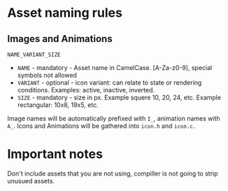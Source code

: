# Asset naming rules

## Images and Animations

`NAME_VARIANT_SIZE`

- `NAME`    - mandatory - Asset name in CamelCase. [A-Za-z0-9], special symbols not allowed
- `VARIANT` - optional  - icon variant: can relate to state or rendering conditions. Examples: active, inactive, inverted.
- `SIZE`    - mandatory - size in px. Example squere 10, 20, 24, etc. Example rectangular: 10x8, 19x5, etc.

Image names will be automatically prefixed with `I_`, animation names with `A_`.
Icons and Animations will be gathered into `icon.h` and `icon.c`.

# Important notes

Don't include assets that you are not using, compiller is not going to strip unusued assets.


